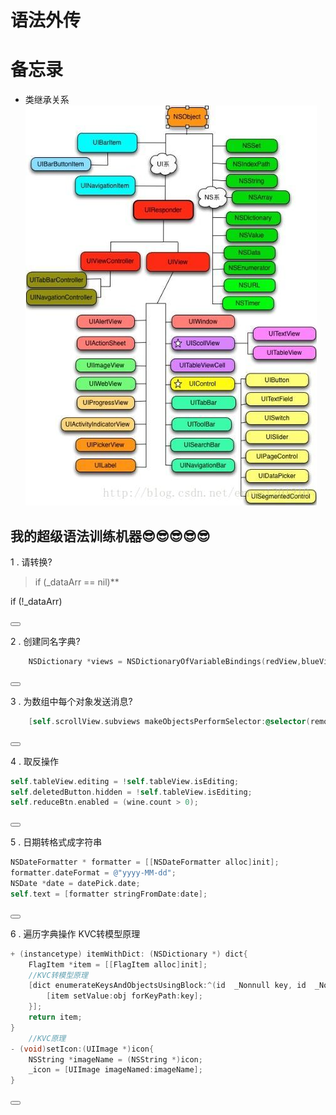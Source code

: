 # 语法外传
# 备忘录
* 类继承关系
![](/grammar/images/20140320225429296.jpeg)

## 我的超级语法训练机器😎😎😎😎😎

1 .   请转换?
>if (_dataArr == nil)**

<!--sec data-title="😳对没对?😳" data-id="section5" data-show=false ces-->
if (!_dataArr)
<!--endsec-->
<button class="section" target="section5" show="👌" hide="🙃"></button>

2 .   创建同名字典?

<!--sec data-title="😳对没对?😳" data-id="section1" data-show=false ces-->
```objectivec
    NSDictionary *views = NSDictionaryOfVariableBindings(redView,blueView);
```
<!--endsec-->

<button class="section" target="section1" show="👌" hide="🙃"></button>  

3 .   为数组中每个对象发送消息?

<!--sec data-title="😳对没对?😳" data-id="section2" data-show=false ces-->
```objectivec
    [self.scrollView.subviews makeObjectsPerformSelector:@selector(removeFromSuperview)];
```
<!--endsec-->

<button class="section" target="section2" show="👌" hide="🙃"></button>

4 .   取反操作

<!--sec data-title="😳对没对?😳" data-id="section3" data-show=false ces-->
```objectivec
self.tableView.editing = !self.tableView.isEditing;
self.deletedButton.hidden = !self.tableView.isEditing;
self.reduceBtn.enabled = (wine.count > 0);
```
<!--endsec-->
<button class="section" target="section3" show="👌" hide="🙃"></button>

5 .   日期转格式成字符串
<!--sec data-title="😳对没对?😳" data-id="section4" data-show=false ces-->
```objectivec
NSDateFormatter * formatter = [[NSDateFormatter alloc]init];
formatter.dateFormat = @"yyyy-MM-dd";
NSDate *date = datePick.date;
self.text = [formatter stringFromDate:date];
```
<!--endsec-->
<button class="section" target="section4" show="👌" hide="🙃"></button>

6 .   遍历字典操作 KVC转模型原理
<!--sec data-title="😳对没对?😳" data-id="section4" data-show=false ces-->
```objectivec
+ (instancetype) itemWithDict: (NSDictionary *) dict{
    FlagItem *item = [[FlagItem alloc]init];
    //KVC转模型原理
    [dict enumerateKeysAndObjectsUsingBlock:^(id  _Nonnull key, id  _Nonnull obj, BOOL * _Nonnull stop) {
        [item setValue:obj forKeyPath:key];
    }];
    return item;
}
    //KVC原理
- (void)setIcon:(UIImage *)icon{
    NSString *imageName = (NSString *)icon;
    _icon = [UIImage imageNamed:imageName];
}
```
<!--endsec-->
<button class="section" target="section4" show="👌" hide="🙃"></button>





